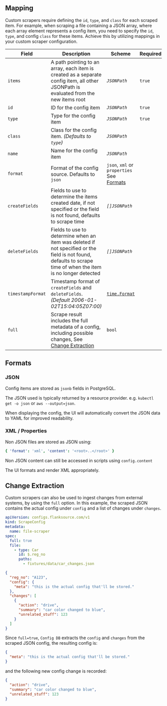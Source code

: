## Mapping

Custom scrapers require defining the `id`, `type`, and `class` for each scraped item. For example, when scraping a file containing a JSON array, where each array element represents a config item, you need to specify the `id`, `type`, and config `class` for these items. Achieve this by utilizing mappings in your custom scraper configuration.

| Field             | Description                                                                                                                                                    | Scheme                                                    | Required |
| ----------------- | -------------------------------------------------------------------------------------------------------------------------------------------------------------- | --------------------------------------------------------- | -------- |
| `items`           | A path pointing to an array, each item is created as a separate config item, all other JSONPath is evaluated from the new items root                           | <CommonLink to="jsonpath">_`JSONPath`_</CommonLink>       | `true`   |
| `id`              | ID for the config item                                                                                                                                         | <CommonLink to="jsonpath">_`JSONPath`_</CommonLink>       | `true`   |
| `type`            | Type for the config item                                                                                                                                       | <CommonLink to="jsonpath">_`JSONPath`_</CommonLink>       | `true`   |
| `class`           | Class for the config item. _(Defaults to `type`)_                                                                                                              | <CommonLink to="jsonpath">_`JSONPath`_</CommonLink>       |          |
| `name`            | Name for the config item                                                                                                                                       | <CommonLink to="jsonpath">_`JSONPath`_</CommonLink>       |          |
| `format`          | Format of the config source. Defaults to `json`                                                                                                                | `json`, `xml` or `properties` See [Formats](#formats)     |          |
| `createFields`    | Fields to use to determine the items created date, if not specified or the field is not found, defaults to scrape time                                         | <CommonLink to="jsonpath">_`[]JSONPath`_</CommonLink>     |          |
| `deleteFields`    | Fields to use to determine when an item was deleted if not specified or the field is not found, defaults to scrape time of when the item is no longer detected | <CommonLink to="jsonpath">_`[]JSONPath`_</CommonLink>     |          |
| `timestampFormat` | Timestamp format of `createFields` and `deleteFields`. _(Default 2006-01-02T15:04:05Z07:00)_                                                                   | [`time.Format`](https://golang.org/pkg/time/#Time.Format) |          |
| `full`            | Scrape result includes the full metadata of a config, including possible changes, See [Change Extraction](#change-extraction)                                  | `bool`                                                    |          |

## Formats

### JSON

Config items are stored as `jsonb` fields in PostgreSQL.

The JSON used is typically returned by a resource provider. e.g. `kubectl get -o json` or `aws --output=json`.

When displaying the config, the UI will automatically convert the JSON data to YAML for improved readability.

### XML / Properties

Non JSON files are stored as JSON using:

```yaml
{ 'format': 'xml', 'content': '<root>..</root>' }
```

Non JSON content can still be accessed in scripts using `config.content`

The UI formats and render XML appropriately.

## Change Extraction

Custom scrapers can also be used to ingest changes from external systems, by using the `full` option. In this example, the scraped JSON contains the actual config under `config` and a list of changes under `changes`.

```yaml
apiVersion: configs.flanksource.com/v1
kind: ScrapeConfig
metadata:
  name: file-scraper
spec:
  full: true
  file:
    - type: Car
      id: $.reg_no
      paths:
        - fixtures/data/car_changes.json
```

```json title=fixtures/data/car_changes.json
{
  "reg_no": "A123",
  "config": {
    "meta": "this is the actual config that'll be stored."
  },
  "changes": [
    {
      "action": "drive",
      "summary": "car color changed to blue",
      "unrelated_stuff": 123
    }
  ]
}
```

Since `full=true`, `Config DB` extracts the `config` and `changes` from the scraped JSON config, the resulting config is:

```json
{
  "meta": "this is the actual config that'll be stored."
}
```

and the following new config change is recorded:

```json
{
  "action": "drive",
  "summary": "car color changed to blue",
  "unrelated_stuff": 123
}
```

